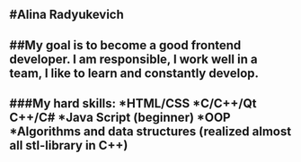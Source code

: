 #Alina Radyukevich
--------
##My goal is to become a good frontend developer. I am responsible, I work well in a team, I like to learn and constantly develop.
--------
###My hard skills:
*HTML/CSS
*C/C++/Qt C++/C#
*Java Script (beginner)
*OOP
*Algorithms and data structures (realized almost all stl-library in C++)
--------